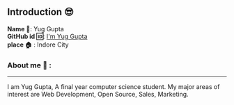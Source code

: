 ## Introduction :sunglasses:
**Name :name_badge:**:     Yug Gupta
<br>
**GitHub id :id:**: [I'm Yug Gupta](https://github.com/Yuggupta27)
<br>
**place :house:** : Indore City
### About me :boy: :
---
I am Yug Gupta, A final year computer science student.
My major areas of interest are Web Development, Open Source, Sales, Marketing.

